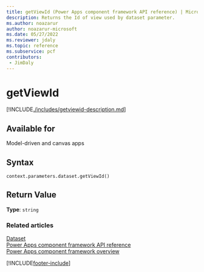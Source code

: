```yaml
---
title: getViewId (Power Apps component framework API reference) | Microsoft Docs
description: Returns the Id of view used by dataset parameter.
ms.author: noazarur
author: noazarur-microsoft
ms.date: 05/27/2022
ms.reviewer: jdaly
ms.topic: reference
ms.subservice: pcf
contributors:
 - JimDaly
---
```


# getViewId

[!INCLUDE[./includes/getviewid-description.md](./includes/getviewid-description.md)]

## Available for

Model-driven and canvas apps

## Syntax

`context.parameters.dataset.getViewId()`

## Return Value

**Type**: `string`

### Related articles

[Dataset](../dataset.md)<br/>
[Power Apps component framework API reference](../../reference/index.md)<br/>
[Power Apps component framework overview](../../overview.md)

[!INCLUDE[footer-include](../../../../includes/footer-banner.md)]
